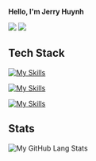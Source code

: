 **Hello, I'm Jerry Huynh**

[<img src="https://img.shields.io/badge/linkedin-%230077B5.svg?&style=for-the-badge&logo=linkedin&logoColor=white" />](https://www.linkedin.com/in/jerry-huynh/)
[<img src="https://img.shields.io/badge/gmail-EA4335?style=for-the-badge&logo=gmail&logoColor=white&logoSize=auto" />](mailto:jerry.sean.huynh@gmail.com)


## Tech Stack

[![My Skills](https://skillicons.dev/icons?i=java,js,typescript,python,kotlin,dart,c,cpp,html,css)](https://skillicons.dev)

[![My Skills](https://skillicons.dev/icons?i=spring,react,tailwind,nodejs,sass)](https://skillicons.dev)

[![My Skills](https://skillicons.dev/icons?i=vscode,idea,git,github,jest,mysql,mongo)](https://skillicons.dev)


## **Stats**
![My GitHub Lang Stats](https://github-stats.agentbot.xyz/api/top-langs/?username=phamleduy04&theme=tokyonight&layout=compact)
